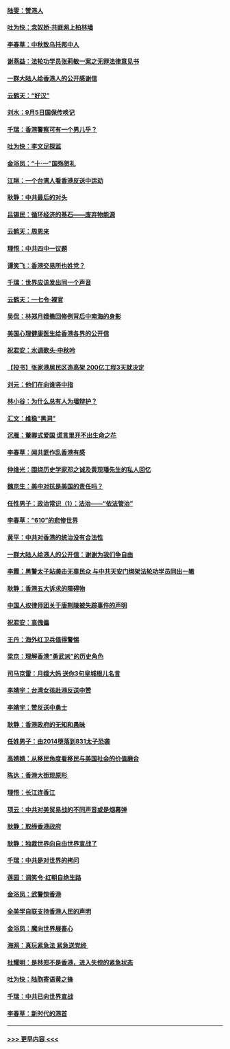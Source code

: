 #### [陆雯：赞港人](../pages/nsc993/n11520609.md?t=09140622) 
#### [吐为快：念奴娇‧共匪网上柏林墙](../pages/nsc993/n11519122.md?t=09140622) 
#### [李春草：中秋致乌托邦中人](../pages/nsc993/n11518776.md?t=09140622) 
#### [谢燕益：法轮功学员张莉敏一案之无罪法律意见书](../pages/nsc993/n11517600.md?t=09140622) 
#### [一群大陆人给香港人的公开感谢信](../pages/nsc993/n11514797.md?t=09140622) 
#### [云鹤天：“好汉”](../pages/nsc993/n11513536.md?t=09140622) 
#### [刘水：9月5日国保传唤记](../pages/nsc993/n11513460.md?t=09140622) 
#### [千瑞：香港警察可有一个男儿乎？](../pages/nsc993/n11513109.md?t=09140622) 
#### [吐为快：李文足探监](../pages/nsc993/n11509622.md?t=09140622) 
#### [金浴凤：“十‧一”国殇贺礼](../pages/nsc993/n11509593.md?t=09140622) 
#### [江琳：一个台湾人看香港反送中运动](../pages/nsc993/n11509211.md?t=09140622) 
#### [耿静：中共最后的对头](../pages/nsc993/n11508308.md?t=09140622) 
#### [吕锡民：循环经济的基石——废弃物能源](../pages/nsc993/n11508212.md?t=09140622) 
#### [云鹤天：周恩来](../pages/nsc993/n11508055.md?t=09140622) 
#### [理悟：中共四中一议题](../pages/nsc993/n11507782.md?t=09140622) 
#### [谭笑飞：香港交易所也姓党？](../pages/nsc993/n11507753.md?t=09140622) 
#### [千瑞：世界应该发出同一个声音](../pages/nsc993/n11507290.md?t=09140622) 
#### [云鹤天：一七令‧裸官](../pages/nsc993/n11507177.md?t=09140622) 
#### [吴侃：林郑月娥撤回修例背后中南海的身影](../pages/nsc993/n11506876.md?t=09140622) 
#### [美国心理健康医生给香港各界的公开信](../pages/nsc993/n11506809.md?t=09140622) 
#### [祝君安：水调歌头‧中秋吟](../pages/nsc993/n11506758.md?t=09140622) 
#### [【投书】张家港居民区造高架 200亿工程3天就决定](../pages/nsc993/n11506682.md?t=09140622) 
#### [刘元：他们在向谁竖中指](../pages/nsc993/n11505384.md?t=09140622) 
#### [林小谷：为什么总有人为墙辩护？](../pages/nsc993/n11505226.md?t=09140622) 
#### [汇文：维稳“黑洞”](../pages/nsc993/n11504347.md?t=09140622) 
#### [沉雁：董卿式爱国 谎言里开不出生命之花](../pages/nsc993/n11503215.md?t=09140622) 
#### [李春草：闻共匪作乱香港有感](../pages/nsc993/n11503072.md?t=09140622) 
#### [仲维光：围绕历史学家邓之诚及黄现璠先生的私人回忆](../pages/nsc993/n11501330.md?t=09140622) 
#### [魏京生：美中对抗是美国的责任吗？](../pages/nsc993/n11500723.md?t=09140622) 
#### [任性男子：政治常识（1）：法治——“依法管治”](../pages/nsc993/n11500791.md?t=09140622) 
#### [李春草：“610”的悲惨世界](../pages/nsc993/n11501141.md?t=09140622) 
#### [黄平：中共对香港的统治没有合法性](../pages/nsc993/n11499473.md?t=09140622) 
#### [一群大陆人给港人的公开信：谢谢为我们争自由](../pages/nsc993/n11500402.md?t=09140622) 
#### [李霞：黑警太子站袭击无辜民众 与中共天安门绑架法轮功学员同出一辙](../pages/nsc993/n11499805.md?t=09140622) 
#### [耿静：香港五大诉求的障碍物](../pages/nsc993/n11497578.md?t=09140622) 
#### [中国人权律师团关于唐荆陵被失踪事件的声明](../pages/nsc993/n11500014.md?t=09140622) 
#### [祝君安：哀傀儡](../pages/nsc993/n11499776.md?t=09140622) 
#### [王丹：海外红卫兵值得警惕](../pages/nsc993/n11498138.md?t=09140622) 
#### [梁京：理解香港“勇武派”的历史角色](../pages/nsc993/n11498006.md?t=09140622) 
#### [司马京雷：月娥大妈  送你3句皇城根儿名言](../pages/nsc993/n11497885.md?t=09140622) 
#### [李靖宇：台湾女孩赴港反送中赞](../pages/nsc993/n11497721.md?t=09140622) 
#### [李靖宇：赞反送中勇士](../pages/nsc993/n11497452.md?t=09140622) 
#### [耿静：香港政府的无知和愚昧](../pages/nsc993/n11494238.md?t=09140622) 
#### [任姓男子：由2014堕落到831太子恐袭](../pages/nsc993/n11496683.md?t=09140622) 
#### [高婧婧：从移民角度看移民与美国社会的价值磨合](../pages/nsc993/n11495757.md?t=09140622) 
#### [陈达：香港大街现原形 ](../pages/nsc993/n11495441.md?t=09140622) 
#### [理悟：长江连香江](../pages/nsc993/n11495377.md?t=09140622) 
#### [项云：中共对美贸易战的不同声音或是烟幕弹](../pages/nsc993/n11494929.md?t=09140622) 
#### [耿静：取缔香港政府](../pages/nsc993/n11494218.md?t=09140622) 
#### [耿静：独裁世界向自由世界宣战了](../pages/nsc993/n11494190.md?t=09140622) 
#### [千瑞：中共是对世界的拷问](../pages/nsc993/n11493021.md?t=09140622) 
#### [莲园：调笑令‧红朝自绝生路](../pages/nsc993/n11493011.md?t=09140622) 
#### [金浴凤：武警惊香港](../pages/nsc993/n11492994.md?t=09140622) 
#### [全美学自联支持香港人民的声明](../pages/nsc993/n11492630.md?t=09140622) 
#### [金浴凤：魔向世界展畜心](../pages/nsc993/n11492599.md?t=09140622) 
#### [海网：真玩紧急法 紧急送党终 ](../pages/nsc993/n11492535.md?t=09140622) 
#### [杜耀明：是林郑不是香港，进入失控的紧急状态](../pages/nsc993/n11491420.md?t=09140622) 
#### [吐为快：陆胞寄语黄之锋](../pages/nsc993/n11491117.md?t=09140622) 
#### [千瑞：中共已向世界宣战](../pages/nsc993/n11490123.md?t=09140622) 
#### [李春草：新时代的港首](../pages/nsc993/n11489864.md?t=09140622) 

----
#### [ >>> 更早内容 <<< ](../indexes/nsc993-earlier.md)
